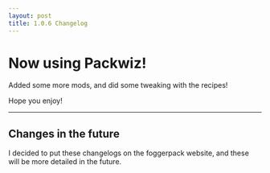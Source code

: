 ```yaml
---
layout: post
title: 1.0.6 Changelog
---
```


# Now using Packwiz!

Added some more mods, and did some tweaking with the recipes!

Hope you enjoy!

---

## Changes in the future
I decided to put these changelogs on the foggerpack website, and these will be more detailed in the future.
